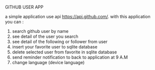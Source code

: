 GITHUB USER APP

a simple application use api https://api.github.com/. with this application you can : 
1. search github user by name
2. see detail of the user you search
3. see detail of the following or follower from user
4. insert your favorite user to sqlite database
5. delete selected user from favorite in sqlite database
6. send reminder notification to back to application at 9 A.M
7. change language (device language)
